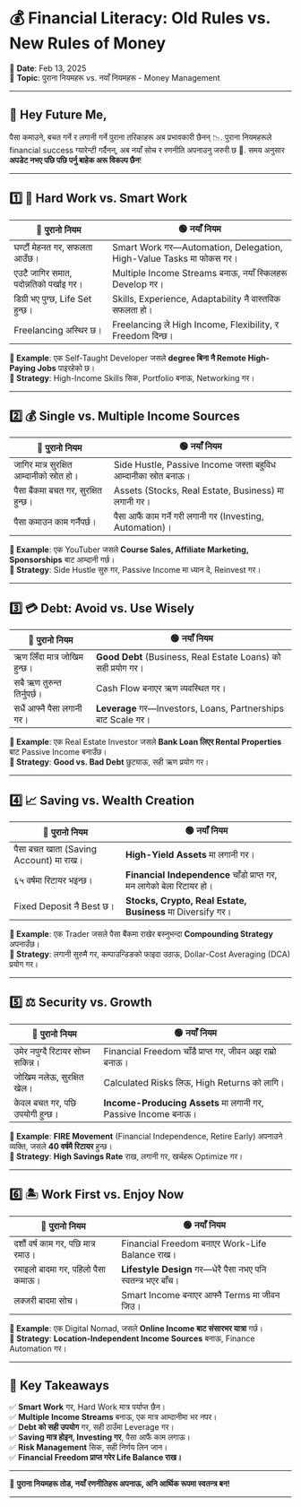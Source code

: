 # 💰 Financial Literacy: Old Rules vs. New Rules of Money  

📅 **Date**: Feb 13, 2025  
📌 **Topic**: पुराना नियमहरू vs. नयाँ नियमहरू - Money Management  

---  

## 👋 Hey Future Me,  

पैसा कमाउने, बचत गर्ने र लगानी गर्ने पुराना तरिकाहरू अब प्रभावकारी छैनन् 📉. पुराना नियमहरूले financial success ग्यारेन्टी गर्दैनन्, अब नयाँ सोच र रणनीति अपनाउनु जरुरी छ 🚀. समय अनुसार **अपडेट नभए पछि पछि पर्नु बाहेक अरू विकल्प छैन**!  

---  

## 1️⃣ 💼 Hard Work vs. Smart Work  

| **🔴 पुरानो नियम** | **🟢 नयाँ नियम** |  
|-----------------|-----------------|  
| घण्टौं मेहनत गर, सफलता आउँछ। | Smart Work गर—Automation, Delegation, High-Value Tasks मा फोकस गर। |  
| एउटै जागिर समात, पदोन्नतिको पर्खाइ गर। | Multiple Income Streams बनाऊ, नयाँ स्किलहरू Develop गर। |  
| डिग्री भए पुग्छ, Life Set हुन्छ। | Skills, Experience, Adaptability नै वास्तविक सफलता हो। |  
| Freelancing अस्थिर छ। | Freelancing ले High Income, Flexibility, र Freedom दिन्छ। |  

**🔹 Example**: एक Self-Taught Developer जसले **degree बिना नै Remote High-Paying Jobs** पाइरहेको छ।  
**🔹 Strategy**: High-Income Skills सिक, Portfolio बनाऊ, Networking गर।  

---  

## 2️⃣ 💰 Single vs. Multiple Income Sources  

| **🔴 पुरानो नियम** | **🟢 नयाँ नियम** |  
|-----------------|-----------------|  
| जागिर मात्र सुरक्षित आम्दानीको स्रोत हो। | Side Hustle, Passive Income जस्ता बहुविध आम्दानीका स्रोत बनाऊ। |  
| पैसा बैंकमा बचत गर, सुरक्षित हुन्छ। | Assets (Stocks, Real Estate, Business) मा लगानी गर। |  
| पैसा कमाउन काम गर्नैपर्छ। | पैसा आफैं काम गर्ने गरी लगानी गर (Investing, Automation)। |  

**🔹 Example**: एक YouTuber जसले **Course Sales, Affiliate Marketing, Sponsorships** बाट आम्दानी गर्छ।  
**🔹 Strategy**: Side Hustle सुरु गर, Passive Income मा ध्यान दे, Reinvest गर।  

---  

## 3️⃣ 💳 Debt: Avoid vs. Use Wisely  

| **🔴 पुरानो नियम** | **🟢 नयाँ नियम** |  
|-----------------|-----------------|  
| ऋण लिँदा मात्र जोखिम हुन्छ। | **Good Debt** (Business, Real Estate Loans) को सही प्रयोग गर। |  
| सबै ऋण तुरुन्त तिर्नुपर्छ। | Cash Flow बनाएर ऋण व्यवस्थित गर। |  
| सधैं आफ्नै पैसा लगानी गर। | **Leverage** गर—Investors, Loans, Partnerships बाट Scale गर। |  

**🔹 Example**: एक Real Estate Investor जसले **Bank Loan लिएर Rental Properties** बाट Passive Income बनाउँछ।  
**🔹 Strategy**: **Good vs. Bad Debt** छुट्याऊ, सही ऋण प्रयोग गर।  

---  

## 4️⃣ 📈 Saving vs. Wealth Creation  

| **🔴 पुरानो नियम** | **🟢 नयाँ नियम** |  
|-----------------|-----------------|  
| पैसा बचत खाता (Saving Account) मा राख। | **High-Yield Assets** मा लगानी गर। |  
| ६५ वर्षमा रिटायर भइन्छ। | **Financial Independence** चाँडो प्राप्त गर, मन लागेको बेला रिटायर हो। |  
| Fixed Deposit नै Best छ। | **Stocks, Crypto, Real Estate, Business** मा Diversify गर। |  

**🔹 Example**: एक Trader जसले पैसा बैंकमा राखेर बस्नुभन्दा **Compounding Strategy** अपनाउँछ।  
**🔹 Strategy**: लगानी सुरुमै गर, कम्पाउन्डिङको फाइदा उठाऊ, Dollar-Cost Averaging (DCA) प्रयोग गर।  

---  

## 5️⃣ ⚖️ Security vs. Growth  

| **🔴 पुरानो नियम** | **🟢 नयाँ नियम** |  
|-----------------|-----------------|  
| उमेर नपुग्दै रिटायर सोच्न सकिन्न। | Financial Freedom चाँडै प्राप्त गर, जीवन अझ राम्रो बनाऊ। |  
| जोखिम नलेऊ, सुरक्षित खेल। | Calculated Risks लिऊ, High Returns को लागि। |  
| केवल बचत गर, पछि उपयोगी हुन्छ। | **Income-Producing Assets** मा लगानी गर, Passive Income बनाऊ। |  

**🔹 Example**: **FIRE Movement** (Financial Independence, Retire Early) अपनाउने व्यक्ति, जसले **40 वर्षमै रिटायर** हुन्छ।  
**🔹 Strategy**: **High Savings Rate** राख, लगानी गर, खर्चहरू Optimize गर।  

---  

## 6️⃣ 🏝️ Work First vs. Enjoy Now  

| **🔴 पुरानो नियम** | **🟢 नयाँ नियम** |  
|-----------------|-----------------|  
| दशौं वर्ष काम गर, पछि मात्र रमाउ। | Financial Freedom बनाएर Work-Life Balance राख। |  
| रमाइलो बादमा गर, पहिलो पैसा कमाऊ। | **Lifestyle Design** गर—धेरै पैसा नभए पनि स्वतन्त्र भएर बाँच। |  
| लक्जरी बादमा सोच। | Smart Income बनाएर आफ्नै Terms मा जीवन जिउ। |  

**🔹 Example**: एक Digital Nomad, जसले **Online Income बाट संसारभर यात्रा** गर्छ।  
**🔹 Strategy**: **Location-Independent Income Sources** बनाऊ, Finance Automation गर।  

---  

## 🔑 **Key Takeaways**  

✅ **Smart Work** गर, Hard Work मात्र पर्याप्त छैन।  
✅ **Multiple Income Streams** बनाऊ, एक मात्र आम्दानीमा भर नपर।  
✅ **Debt को सही उपयोग** गर, सही ठाउँमा Leverage गर।  
✅ **Saving मात्र होइन, Investing गर**, पैसा आफैं काम लगाऊ।  
✅ **Risk Management** सिक, सही निर्णय लिन जान।  
✅ **Financial Freedom प्राप्त गरेर Life Balance राख।**  

---

🚀 **पुराना नियमहरू तोड, नयाँ रणनीतिहरू अपनाऊ, अनि आर्थिक रूपमा स्वतन्त्र बन!**  

----